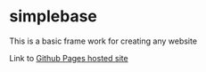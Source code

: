 # simplebase
This is a basic frame work for creating any website

Link to [Github Pages hosted site](https://mfiocco.github.io/simplebase)